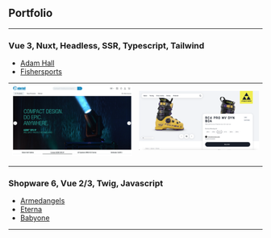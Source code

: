 ## Portfolio

---

### Vue 3, Nuxt, Headless, SSR, Typescript, Tailwind

- [Adam Hall](/portfolio/projects/adamhall)
- [Fishersports](/portfolio/projects/fishersports)

| <img src="images/adamhall/home.png"/> | <img src="images/fishersports/home.png"/> |
|---------------------------------------|-------------------------------------------|

---

### Shopware 6, Vue 2/3, Twig, Javascript

- [Armedangels](/portfolio/projects/armedangels)
- [Eterna](/portfolio/projects/eterna)
- [Babyone](/portfolio/projects/babyone)

---
